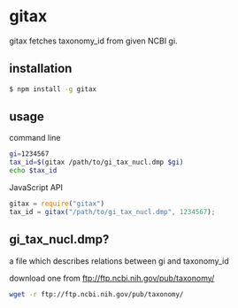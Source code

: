gitax
==========
gitax fetches taxonomy_id from given NCBI gi.

installation
----------------
```bash
$ npm install -g gitax
```

usage
-------------
command line
```bash
gi=1234567
tax_id=$(gitax /path/to/gi_tax_nucl.dmp $gi)
echo $tax_id
```

JavaScript API
```js
gitax = require("gitax")
tax_id = gitax("/path/to/gi_tax_nucl.dmp", 1234567);
```

gi_tax_nucl.dmp?
------------------
a file which describes relations between gi and taxonomy_id

download one from ftp://ftp.ncbi.nih.gov/pub/taxonomy/

```bash
wget -r ftp://ftp.ncbi.nih.gov/pub/taxonomy/
```
